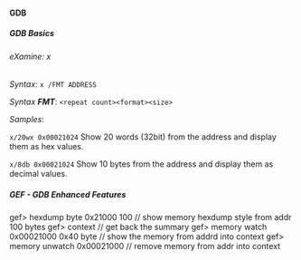 #### GDB ####

##### GDB Basics  #####

######  eXamine: x ######

_Syntax_:
`x /FMT ADDRESS`

_Syntax **FMT**_:
`<repeat count><format><size>`

_Samples_:

`x/20wx 0x00021024`
Show 20 words (32bit) from the address and display them as hex values.

`x/8db 0x00021024`
Show 10 bytes from the address and display them as decimal values.




##### _GEF_ - GDB Enhanced Features #####

gef> hexdump byte 0x21000 100   // show memory hexdump style from addr 100 bytes
gef> context                    // get back the summary
gef> memory watch 0x00021000 0x40 byte  // show the memory from addrd into context 
gef> memory unwatch 0x00021000          // remove memory from addr into context
